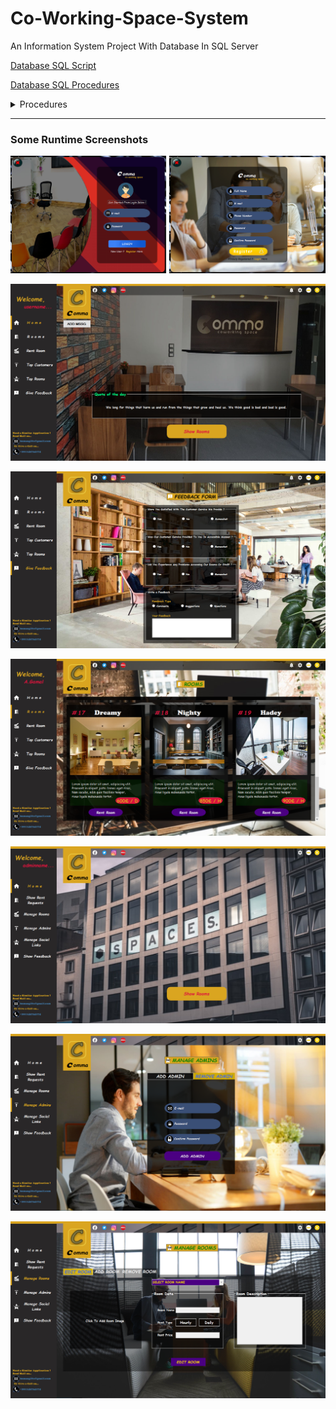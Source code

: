 # Co-Working-Space-System
An Information System Project With Database In SQL Server

[Database SQL Script](Comma/Database/CommaSpace_Database.sql)

[Database SQL Procedures](Comma/Database/Procedures/)

<details>
  <summary>Procedures</summary>
<p>
    
- [AddRoom](Comma/Database/Procedures/addRoom.sql)
- [UpdateRoom](Comma/Database/Procedures/UpdateRoom.sql)
- [RemoveRoom](Comma/Database/Procedures/RemoveRoom.sql)

</p>
</details>

***
### Some Runtime Screenshots

![](Screenshots/screenshot_1.png)

![](Screenshots/screenshot_2.png)

![](Screenshots/screenshot_3.png)

![](Screenshots/screenshot_4.png)

![](Screenshots/screenshot_5.png)

![](Screenshots/screenshot_6.png)

![](Screenshots/screenshot_7.png)
